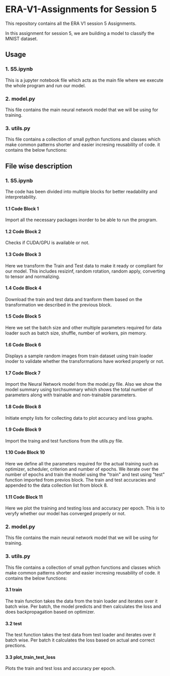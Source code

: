 # ERA-V1-Assignments for Session 5
This repository contains all the ERA V1 session 5 Assignments.

In this assignment for session 5, we are building a model to classify the MNIST dataset.

## Usage
### 1. S5.ipynb
This is a jupyter notebook file which acts as the main file where we execute the whole program and run our model.
### 2. model.py
This file contains the main neural network model that we will be using for training.
### 3. utils.py
This file contains a collection of small python functions and classes which make common patterns shorter and easier incresing reusability of code. it contains the below functions:

## File wise description
### 1. S5.ipynb
The code has been divided into multiple blocks for better readability and interpretability.
#### 1.1 Code Block 1
Import all the necessary packages inorder to be able to run the program.
#### 1.2 Code Block 2
Checks if CUDA/GPU is available or not.
#### 1.3 Code Block 3
Here we transform the Train and Test data to make it ready or compliant for our model. This includes resizinf, random rotation, random apply, converting to tensor and normalizing.
#### 1.4 Code Block 4
Download the train and test data and tranform them based on the transformation we described in the previous block.
#### 1.5 Code Block 5
Here we set the batch size and other multiple parameters required for data loader such as batch size, shuffle, number of workers, pin memory.
#### 1.6 Code Block 6
Displays a sample random images from train dataset using train loader inoder to validate whether the transformations have worked properly or not.
#### 1.7  Code Block 7
Import the Neural Network model from the model.py file.
Also we show the model summary using torchsummary which shows the total number of parameters along with trainable and non-trainable parameters.
#### 1.8 Code Block 8
Initiate empty lists for collecting data to plot accuracy and loss graphs.
#### 1.9 Code Block 9
Import the traing and test functions from the utils.py file.
#### 1.10 Code Block 10
Here we define all the parameters required for the actual training such as optimizer, scheduler, criterion and number of epochs.
We iterate over the number of epochs and train the model using the "train" and test using "test" function imported from previos block.
The train and test accuracies and appended to the data collection list from block 8.
#### 1.11 Code Block 11
Here we plot the training and testing loss and accuracy per epoch. This is to veryfy whether our model has converged properly or not.

### 2. model.py
This file contains the main neural network model that we will be using for training.

### 3. utils.py
This file contains a collection of small python functions and classes which make common patterns shorter and easier incresing reusability of code. it contains the below functions:
#### 3.1 train
The train function takes the data from the train loader and iterates over it batch wise. Per batch, the model predicts and then calculates the loss and does backpropagation based on optimizer.
#### 3.2 test
The test function takes the test data from test loader and iterates over it batch wise. Per batch it calculates the loss based on actual and correct prections.
#### 3.3 plot_train_test_loss
Plots the train and test loss and accuracy per epoch.

